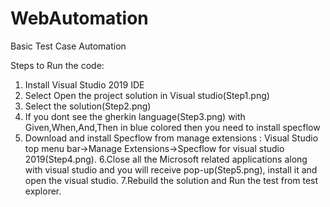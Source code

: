 # WebAutomation
Basic Test Case Automation

Steps to Run the code:

1. Install Visual Studio 2019 IDE
2. Select Open the project solution in Visual studio(Step1.png)
3. Select the solution(Step2.png)
4. If you dont see the gherkin language(Step3.png) with Given,When,And,Then in blue colored then you need to install specflow
5. Download and install Specflow from manage extensions : Visual Studio top menu bar->Manage Extensions->Specflow for visual studio 2019(Step4.png).
6.Close all the Microsoft related applications along with visual studio and you will receive pop-up(Step5.png), install it and      open the visual studio.
7.Rebuild the solution and Run the test from test explorer.

